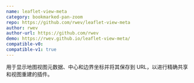 ```yaml
---
name: leaflet-view-meta
category: bookmarked-pan-zoom
repo: https://github.com/rwev/leaflet-view-meta
author: rwev
author-url: https://github.com/rwev
demo: https://rwev.github.io/leaflet-view-meta/
compatible-v0:
compatible-v1: true
---
```


用于显示地图视图元数据、中心和边界坐标并将其保存到 URL，以进行精确共享和视图重建的插件。
